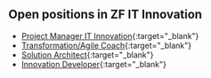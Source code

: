 ## Open positions in ZF IT Innovation


- [Project Manager IT Innovation](https://jobs.zf.com/job/Shanghai-Project-Manager-IT-Innovation-31-201814/675734101/){:target="_blank"}
- [Transformation/Agile Coach](https://jobs.zf.com/job/Shanghai-TransformationAgile-Coach-SH-201814/687321601/){:target="_blank"}
- [Solution Architect](https://jobs.zf.com/job/Shanghai-Solution-Architect-SH-201814/693735601/?locale=en_US){:target="_blank"}
- [Innovation Developer](https://jobs.zf.com/job/Shanghai-IT-Innovation-Developer-SH-201814/693738201/){:target="_blank"}
